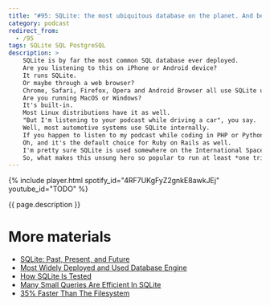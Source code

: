 ```yaml
---
title: "#95: SQLite: the most ubiquitous database on the planet. And beyond!"
category: podcast
redirect_from:
  - /95
tags: SQLite SQL PostgreSQL
description: >
    SQLite is by far the most common SQL database ever deployed.
    Are you listening to this on iPhone or Android device?
    It runs SQLite.
    Or maybe through a web browser?
    Chrome, Safari, Firefox, Opera and Android Browser all use SQLite underneath.
    Are you running MacOS or Windows?
    It's built-in.
    Most Linux distributions have it as well.
    "But I'm listening to your podcast while driving a car", you say.
    Well, most automotive systems use SQLite internally.
    If you happen to listen to my podcast while coding in PHP or Python, they include SQLite out-of-the-box.
    Oh, and it's the default choice for Ruby on Rails as well.
    I'm pretty sure SQLite is used somewhere on the International Space Station and it maybe even landed on other planets?
    So, what makes this unsung hero so popular to run at least *one trillion* databases worldwide?
---
```


{% include player.html spotify_id="4RF7UKgFyZ2gnkE8awkJEj" youtube_id="TODO" %}

{{ page.description }}

<!--
First of all, SQLite is an embedded database.
In contrast to databases like PostgreSQL or Oracle, it doesn't run as a separate server or process.
Instead, you include SQLite inside your application, as if it was just another library.
It doesn't require any configuration.
This has several benefits.
First of all, it's extremely fast by avoiding inter-process communication, especially over the network.
Secondly, the database itself is stored on just a single file on disk.

The lack of client-server mode can be partially emulated.
Multiple processes can read from the same database file concurrently.
Concurrent writes are also possible with some extra configuration effort.
So, if you are writing any type of software that needs local storage, SQLite is a good choice.
You get the full power of SQL database, including transactions.
The SQLite database files are so abundant that they're approved by the Library Of Congress as a long-term storage format.

In general, SQLite has a feature set inspired by PostgreSQL.
One exception is it's peculiar type system.
Most database engines enforce strict, static type checking.
SQLite, on the other hand, prefers weak and dynamic typing by default.
It means that you can insert string where integer was expected and the engine will perform some type of coercion.
This can be changed with strict mode.

I like SQLite's catchphrase: _Small. Fast. Reliable. Choose any three._
It's not an overstatement.
The binary is small, just 2 MiB.
It's fast, to the point where N+1 problem is not an issue when running SQLite.
If you are familiar with object-relational mapping software, N+1 is a performance killer for any other non-embedded database.
In some benchmarks, querying a binary blob from SQLite is faster than reading a similar binary file from disk.
It's reliability is proven by almost **100 million** lines of test code.
Tests make sure the database doesn't fail on I/O failures, out-of-memory errors and other crashes.

What are the shortcomings of SQLite?
First of all, it's not distributed, thus limited to a single disk and machine.
Well, to be honest, many non-embedded SQL engines have this limitation as well.
Secondly, there is no explicit permission model.
SQLite relies on file system permissions.
Finally, SQLite suits best for read-heavy applications with limited write concurrency support.
But considering its use-cases, these are not much important.

That's it, thanks for listening, bye!

-->

# More materials

* [SQLite: Past, Present, and Future](https://www.vldb.org/pvldb/vol15/p3535-gaffney.pdf)
* [Most Widely Deployed and Used Database Engine](https://www.sqlite.org/mostdeployed.html)
* [How SQLite Is Tested](https://www.sqlite.org/testing.html)
* [Many Small Queries Are Efficient In SQLite](https://sqlite.org/np1queryprob.html)
* [35% Faster Than The Filesystem](https://www.sqlite.org/fasterthanfs.html)
